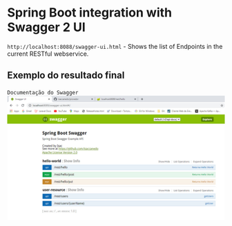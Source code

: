 # Spring Boot integration with Swagger 2 UI

`http://localhost:8088/swagger-ui.html` - Shows the list of Endpoints in the current RESTful webservice.
<br>
## Exemplo do resultado final
`Documentação do Swagger`
<img src="https://github.com/isaccanedo/spring-boot-swagger/blob/master/src/main/resources/swagger.jpg">

